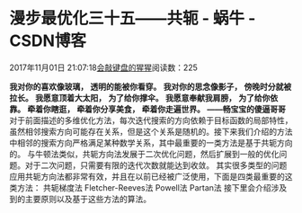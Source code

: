 
# 漫步最优化三十五——共轭 - 蜗牛 - CSDN博客


2017年11月01日 21:07:18[会敲键盘的猩猩](https://me.csdn.net/u010182633)阅读数：225



$\textbf{我对你的喜欢像玻璃，}$
$\textbf{透明的能被你看穿。}$
$\textbf{我对你的思念像影子，}$
$\textbf{傍晚时分就被拉长。}$
$\textbf{我愿意顶着大太阳，}$
$\textbf{为了给你撑伞。}$
$\textbf{我愿意奉献我肩膀，}$
$\textbf{为了给你依靠。}$
$\textbf{牵着你瞎逛，}$
$\textbf{牵着你分享美食，}$
$\textbf{牵着你走遍世界。}$
$\textbf{——畅宝宝的傻逼哥哥}$
对于前面描述的多维优化方法，每次迭代搜索的方向依赖于目标函数的局部特性，虽然相邻搜索方向可能存在关系，但是这个关系是随机的。接下来我们介绍的方法中相邻的搜索方向严格满足某种数学关系，其中最重要的一类方法是基于共轭方向的。
与牛顿法类似，共轭方向法发展于二次优化问题，然后扩展到一般的优化问题。对于二次问题，只需要有限的迭代次数就能达到收敛。
其实很多类型的问题应用共轭方向法都非常有效，并且在以前已经被广泛使用，下面是四类最重要的这类方法：
共轭梯度法
Fletcher-Reeves法
Powell法
Partan法
接下里会介绍涉及到的主要原则以及基于这些方法的算法。

